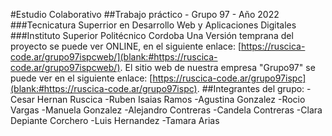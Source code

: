 #Estudio Colaborativo
##Trabajo práctico - Grupo 97 - Año 2022
###Tecnicatura Superrior en Desarrollo Web y Aplicaciones Digitales
###Instituto Superior Politécnico Cordoba
Una Versión temprana del proyecto se puede ver ONLINE, en el siguiente enlace: [https://ruscica-code.ar/grupo97ispcweb/](blank:#https://ruscica-code.ar/grupo97ispcweb/).
El sitio web de nuestra empresa "Grupo97" se puede ver en el siguiente enlace: [https://ruscica-code.ar/grupo97ispc](blank:#https://ruscica-code.ar/grupo97ispc).
##Integrantes del grupo:
-Cesar Hernan Ruscica
-Ruben Isaias Ramos
-Agustina Gonzalez
-Rocio Vargas
-Manuela Gonzalez
-Alejandro Contreras
-Candela Contreras
-Clara Depiante Corchero
-Luis Hernandez
-Tamara Arias
